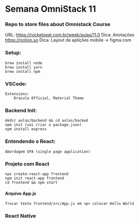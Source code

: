 # Semana OmniStack 11
### Repo to store files about Omnistack Course

URL: https://rocketseat.com.br/week/aulas/11.0
Dica: Anotações https://notion.so
Dica: Layout de aplições mobile -> figma.com

### Setup:
    brew install node
    brew install yarn
    brew install npm

### VSCode:
    Extensions:
        Dracula Official, Material Theme

### Backend Init:
    mkdir aulas/backend && cd aulas/backed
    npm init (vai criar o package.json)
    npm install express

### Entendendo o React:
    Abordagem SPA (single page application)

### Projeto com React
    npx create-react-app frontend
    npm init react-app frontend
    cd frontend && npm start

#### Arquivo App.js
    Trocar texto frontend/src/App.js em <p> colocar Hello World

### React Native
    


